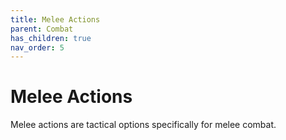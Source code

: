 ```yaml
---
title: Melee Actions
parent: Combat
has_children: true
nav_order: 5
---
```


# Melee Actions
Melee actions are tactical options specifically for melee combat.
